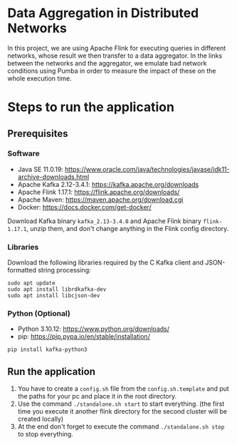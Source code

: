 # Data Aggregation in Distributed Networks

In this project, we are using Apache Flink for executing queries in different networks, whose result we then transfer to a data aggregator. In the links between the networks and the aggregator, we emulate bad network conditions using Pumba in order to measure the impact of these on the whole execution time.

# Steps to run the application

## Prerequisites

### Software

- Java SE 11.0.19: https://www.oracle.com/java/technologies/javase/jdk11-archive-downloads.html
- Apache Kafka 2.12-3.4.1: https://kafka.apache.org/downloads
- Apache Flink 1.17.1: https://flink.apache.org/downloads/
- Apache Maven: https://maven.apache.org/download.cgi
- Docker: https://docs.docker.com/get-docker/

Download Kafka binary `kafka_2.13-3.4.0` and Apache Flink binary `flink-1.17.1`, unzip them, and don't change anything in the Flink config directory.

### Libraries

Download the following libraries required by the C Kafka client and JSON-formatted string processing:

```
sudo apt update
sudo apt install librdkafka-dev
sudo apt install libcjson-dev
```

### Python (Optional)

- Python 3.10.12: https://www.python.org/downloads/
- pip: https://pip.pypa.io/en/stable/installation/

```
pip install kafka-python3
```

## Run the application

1. You have to create a `config.sh` file from the `config.sh.template` and put the paths for your pc and place it in the root directory.
2. Use the command `./standalone.sh start` to start everything. (the first time you execute it another flink directory for the second cluster will be created locally)
3. At the end don't forget to execute the command `./standalone.sh stop` to stop everything.
